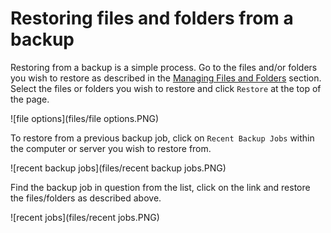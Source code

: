 # Restoring files and folders from a backup

Restoring from a backup is a simple process.  Go to the files and/or folders you wish to restore as described in the [Managing Files and Folders](link) section.  Select the files or folders you wish to restore and click `Restore` at the top of the page.

![file options](files/file options.PNG)


To restore from a previous backup job, click on `Recent Backup Jobs` within the computer or server you wish to restore from. 

![recent backup jobs](files/recent backup jobs.PNG)

Find the backup job in question from the list, click on the link and restore the files/folders as described above.

![recent jobs](files/recent jobs.PNG)
